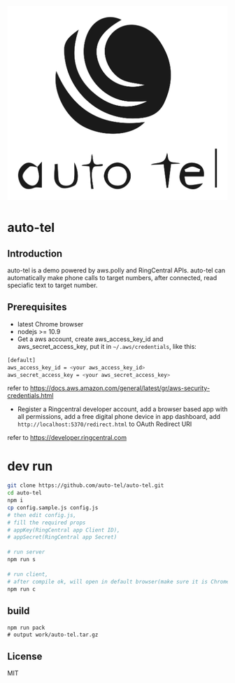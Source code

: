 <h1 align="center">
    <a href="https://github.com/auto-tel/auto-tel">
        <img src="https://raw.githubusercontent.com/auto-tel/auto-tel-resources/master/static/img/auto-tel.png", alt="" />
    </a>
</h1>

# auto-tel

## Introduction

auto-tel is a demo powered by aws.polly and RingCentral APIs. auto-tel can automatically make phone calls to target numbers, after connected, read speciafic text to target number.

## Prerequisites
- latest Chrome browser
- nodejs >= 10.9
- Get a aws account, create aws_access_key_id and aws_secret_access_key, put it in `~/.aws/credentials`, like this:
```bash
[default]
aws_access_key_id = <your aws_access_key_id>
aws_secret_access_key = <your aws_secret_access_key>
```
refer to https://docs.aws.amazon.com/general/latest/gr/aws-security-credentials.html

- Register a Ringcentral developer account, add a browser based app with all permissions, add a free digital phone device in app dashboard, add `http://localhost:5370/redirect.html` to OAuth Redirect URI

refer to https://developer.ringcentral.com

# dev run
```bash
git clone https://github.com/auto-tel/auto-tel.git
cd auto-tel
npm i
cp config.sample.js config.js
# then edit config.js,
# fill the required props
# appKey(RingCentral app Client ID),
# appSecret(RingCentral app Secret)

# run server
npm run s

# run client,
# after compile ok, will open in default browser(make sure it is Chrome)
npm run c
```

## build
```
npm run pack
# output work/auto-tel.tar.gz
```

## License
MIT